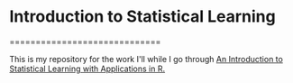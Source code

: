 # Introduction to Statistical Learning
=============================

This is my repository for the work I'll while I go through [An Introduction to Statistical Learning with Applications in R.](http://faculty.marshall.usc.edu/gareth-james/ISL/book.html)

